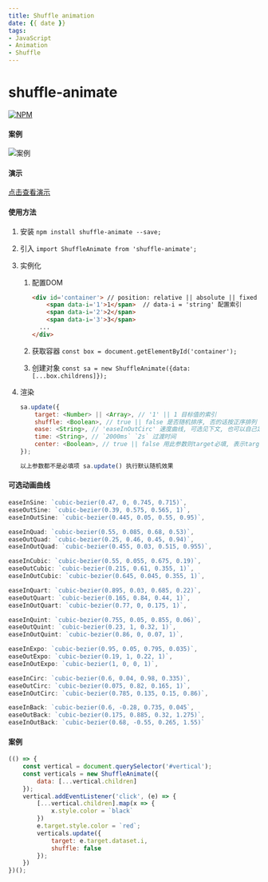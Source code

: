 ```yaml
---
title: Shuffle animation
date: {{ date }}
tags:
- JavaScript
- Animation
- Shuffle
---
```

# shuffle-animate

[![NPM](https://nodei.co/npm/shuffle-animate.png)](https://nodei.co/npm/shuffle-animate/)

#### 案例

![案例](https://raw.githubusercontent.com/allenpzx/shuffle-animate/master/example/example.gif)

#### 演示
[点击查看演示](https://allenpzx.github.io/shuffle-animate/example)




#### 使用方法

1. 安装 `npm install shuffle-animate --save;`

2. 引入 `import ShuffleAnimate from 'shuffle-animate';`

3. 实例化

   1. 配置DOM 

      ```html
      <div id='container'> // position: relative || absolute || fixed || sticky ......
          <span data-i='1'>1</span>  // data-i = 'string' 配置索引
          <span data-i='2'>2</span>
          <span data-i='3'>3</span>
      	...
      </div>
      ```

   2. 获取容器 `const box = document.getElementById('container');`

   3. 创建对象 `const sa = new ShuffleAnimate({data: [...box.childrens]});` 

4. 渲染

   ```javascript
   sa.update({
       target: <Number> || <Array>, // '1' || 1 目标值的索引 
       shuffle: <Boolean>, // true || false 是否随机排序, 否的话按正序排列
       ease: <String>, // 'easeInOutCirc' 速度曲线, 可选见下文, 也可以自己定制化贝塞尔曲线
       time: <String>, // `2000ms` `2s` 过渡时间
       center: <Boolean>, // true || false 用此参数则target必填, 表示target块会先过渡到容器的中点(过渡到中点的时间=time), 然后再过渡到目标位置
   });
   
   以上参数都不是必填项 sa.update() 执行默认随机效果
   ```





#### 可选动画曲线

```javascript
easeInSine: `cubic-bezier(0.47, 0, 0.745, 0.715)`,
easeOutSine: `cubic-bezier(0.39, 0.575, 0.565, 1)`,
easeInOutSine: `cubic-bezier(0.445, 0.05, 0.55, 0.95)`,

easeInQuad: `cubic-bezier(0.55, 0.085, 0.68, 0.53)`,
easeOutQuad: `cubic-bezier(0.25, 0.46, 0.45, 0.94)`,
easeInOutQuad: `cubic-bezier(0.455, 0.03, 0.515, 0.955)`,

easeInCubic: `cubic-bezier(0.55, 0.055, 0.675, 0.19)`,
easeOutCubic: `cubic-bezier(0.215, 0.61, 0.355, 1)`,
easeInOutCubic: `cubic-bezier(0.645, 0.045, 0.355, 1)`,

easeInQuart: `cubic-bezier(0.895, 0.03, 0.685, 0.22)`,
easeOutQuart: `cubic-bezier(0.165, 0.84, 0.44, 1)`,
easeInOutQuart: `cubic-bezier(0.77, 0, 0.175, 1)`,

easeInQuint: `cubic-bezier(0.755, 0.05, 0.855, 0.06)`,
easeOutQuint: `cubic-bezier(0.23, 1, 0.32, 1)`,
easeInOutQuint: `cubic-bezier(0.86, 0, 0.07, 1)`,

easeInExpo: `cubic-bezier(0.95, 0.05, 0.795, 0.035)`,
easeOutExpo: `cubic-bezier(0.19, 1, 0.22, 1)`,
easeInOutExpo: `cubic-bezier(1, 0, 0, 1)`,

easeInCirc: `cubic-bezier(0.6, 0.04, 0.98, 0.335)`,
easeOutCirc: `cubic-bezier(0.075, 0.82, 0.165, 1)`,
easeInOutCirc: `cubic-bezier(0.785, 0.135, 0.15, 0.86)`,

easeInBack: `cubic-bezier(0.6, -0.28, 0.735, 0.045`,
easeOutBack: `cubic-bezier(0.175, 0.885, 0.32, 1.275)`,
easeInOutBack: `cubic-bezier(0.68, -0.55, 0.265, 1.55)`
```

#### 案例

```javascript
(() => {
    const vertical = document.querySelector('#vertical');
    const verticals = new ShuffleAnimate({
        data: [...vertical.children]
    });
    vertical.addEventListener('click', (e) => {
        [...vertical.children].map(x => {
            x.style.color = `black`
        })
        e.target.style.color = `red`;
        verticals.update({
            target: e.target.dataset.i,
            shuffle: false
        });
    })
})();
```